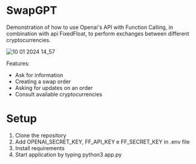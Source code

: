 # SwapGPT

Demonstration of how to use Openai's API with Function Calling, in combination with api FixedFloat, to perform exchanges between different cryptocurrencies. 

![10 01 2024 14_57](https://github.com/rosscript/SwapGPT/assets/127686871/e5bf06c0-a956-4bc8-81ee-37b172ef5a68)


Features:
- Ask for information
- Creating a swap order
- Asking for updates on an order
- Consult available cryptocurrencies

# Setup
1. Clone the repository
2. Add OPENAI_SECRET_KEY, FF_API_KEY e FF_SECRET_KEY in .env file
3. Install requirements
4. Start application by typing python3 app.py
